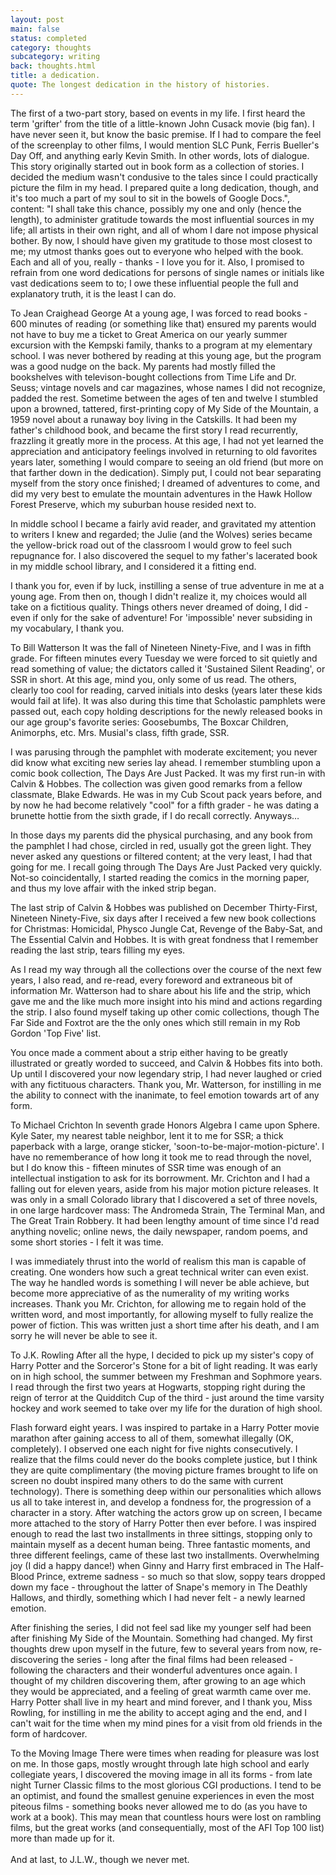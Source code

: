 ```yaml
---
layout: post
main: false
status: completed
category: thoughts
subcategory: writing
back: thoughts.html
title: a dedication.
quote: The longest dedication in the history of histories.
---
```


The first of a two-part story, based on events in my life. I first heard the term 'grifter' from the title of a little-known John Cusack movie (big fan). I have never seen it, but know the basic premise. If I had to compare the feel of the screenplay to other films, I would mention SLC Punk, Ferris Bueller's Day Off, and anything early Kevin Smith. In other words, lots of dialogue. This story originally started out in book form as a collection of stories. I decided the medium wasn't condusive to the tales since I could practically picture the film in my head. I prepared quite a long dedication, though, and it's too much a part of my soul to sit in the bowels of Google Docs.", content: "I shall take this chance, possibly my one and only (hence the length), to administer gratitude towards the most influential sources in my life; all artists in their own right, and all of whom I dare not impose physical bother. By now, I should have given my gratitude to those most closest to me; my utmost thanks goes out to everyone who helped with the book. Each and all of you, really - thanks - I love you for it. Also, I promised to refrain from one word dedications for persons of single names or initials like vast dedications seem to to; I owe these influential people the full and explanatory truth, it is the least I can do.
        
To Jean Craighead George
At a young age, I was forced to read books - 600 minutes of reading (or something like that) ensured my parents would not have to buy me a ticket to Great America on our yearly summer excursion with the Kempski family, thanks to a program at my elementary school. I was never bothered by reading at this young age, but the program was a good nudge on the back. My parents had mostly filled the bookshelves with televison-bought collections from Time Life and Dr. Seuss; vintage novels and car magazines, whose names I did not recognize, padded the rest. Sometime between the ages of ten and twelve I stumbled upon a browned, tattered, first-printing copy of My Side of the Mountain, a 1959 novel about a runaway boy living in the Catskills. It had been my father's childhood book, and became the first story I read recurrently, frazzling it greatly more in the process. At this age, I had not yet learned the appreciation and anticipatory feelings involved in returning to old favorites years later, something I would compare to seeing an old friend (but more on that farther down in the dedication). Simply put, I could not bear separating myself from the story once finished; I dreamed of adventures to come, and did my very best to emulate the mountain adventures in the Hawk Hollow Forest Preserve, which my suburban house resided next to.

In middle school I became a fairly avid reader, and gravitated my attention to writers I knew and regarded; the Julie (and the Wolves) series became the yellow-brick road out of the classroom I would grow to feel such repugnance for. I also discovered the sequel to my father's lacerated book in my middle school library, and I considered it a fitting end.

I thank you for, even if by luck, instilling a sense of true adventure in me at a young age. From then on, though I didn't realize it, my choices would all take on a fictitious quality. Things others never dreamed of doing, I did - even if only for the sake of adventure! For 'impossible' never subsiding in my vocabulary, I thank you.

To Bill Watterson
It was the fall of Nineteen Ninety-Five, and I was in fifth grade. For fifteen minutes every Tuesday we were forced to sit quietly and read something of value; the dictators called it 'Sustained Silent Reading', or SSR in short. At this age, mind you, only some of us read. The others, clearly too cool for reading, carved initials into desks (years later these kids would fail at life). It was also during this time that Scholastic pamphlets were passed out, each copy holding descriptions for the newly released books in our age group's favorite series: Goosebumbs, The Boxcar Children, Animorphs, etc. Mrs. Musial's class, fifth grade, SSR.

I was parusing through the pamphlet with moderate excitement; you never did know what exciting new series lay ahead. I remember stumbling upon a comic book collection, The Days Are Just Packed. It was my first run-in with Calvin & Hobbes. The collection was given good remarks from a fellow classmate, Blake Edwards. He was in my Cub Scout pack years before, and by now he had become relatively "cool" for a fifth grader - he was dating a brunette hottie from the sixth grade, if I do recall correctly. Anyways…

In those days my parents did the physical purchasing, and any book from the pamphlet I had chose, circled in red, usually got the green light. They never asked any questions or filtered content; at the very least, I had that going for me. I recall going through The Days Are Just Packed very quickly. Not-so coincidentally, I started reading the comics in the morning paper, and thus my love affair with the inked strip began.

The last strip of Calvin & Hobbes was published on December Thirty-First, Nineteen Ninety-Five, six days after I received a few new book collections for Christmas: Homicidal, Physco Jungle Cat, Revenge of the Baby-Sat, and The Essential Calvin and Hobbes. It is with great fondness that I remember reading the last strip, tears filling my eyes.

As I read my way through all the collections over the course of the next few years, I also read, and re-read, every foreword and extraneous bit of information Mr. Watterson had to share about his life and the strip, which gave me and the like much more insight into his mind and actions regarding the strip. I also found myself taking up other comic collections, though The Far Side and Foxtrot are the the only ones which still remain in my Rob Gordon 'Top Five' list.

You once made a comment about a strip either having to be greatly illustrated or greatly worded to succeed, and Calvin & Hobbes fits into both. Up until I discovered your now legendary strip, I had never laughed or cried with any fictituous characters. Thank you, Mr. Watterson, for instilling in me the ability to connect with the inanimate, to feel emotion towards art of any form.

To Michael Crichton
In seventh grade Honors Algebra I came upon Sphere. Kyle Sater, my nearest table neighbor, lent it to me for SSR; a thick paperback with a large, orange sticker, 'soon-to-be-major-motion-picture'. I have no rememberance of how long it took me to read through the novel, but I do know this - fifteen minutes of SSR time was enough of an intellectual instigation to ask for its borrowment. Mr. Crichton and I had a falling out for eleven years, aside from his major motion picture releases. It was only in a small Colorado library that I discovered a set of three novels, in one large hardcover mass: The Andromeda Strain, The Terminal Man, and The Great Train Robbery. It had been lengthy amount of time since I'd read anything novelic; online news, the daily newspaper, random poems, and some short stories - I felt it was time.

I was immediately thrust into the world of realism this man is capable of creating. One wonders how such a great technical writer can even exist. The way he handled words is something I will never be able achieve, but become more appreciative of as the numerality of my writing works increases. Thank you Mr. Crichton, for allowing me to regain hold of the written word, and most importantly, for allowing myself to fully realize the power of fiction. This was written just a short time after his death, and I am sorry he will never be able to see it.

To J.K. Rowling
After all the hype, I decided to pick up my sister's copy of Harry Potter and the Sorceror's Stone for a bit of light reading. It was early on in high school, the summer between my Freshman and Sophmore years. I read through the first two years at Hogwarts, stopping right during the reign of terror at the Quidditch Cup of the third - just around the time varsity hockey and work seemed to take over my life for the duration of high shool.

Flash forward eight years. I was inspired to partake in a Harry Potter movie marathon after gaining access to all of them, somewhat illegally (OK, completely). I observed one each night for five nights consecutively. I realize that the films could never do the books complete justice, but I think they are quite complimentary (the moving picture frames brought to life on screen no doubt inspired many others to do the same with current technology). There is something deep within our personalities which allows us all to take interest in, and develop a fondness for, the progression of a character in a story. After watching the actors grow up on screen, I became more attached to the story of Harry Potter then ever before. I was inspired enough to read the last two installments in three sittings, stopping only to maintain myself as a decent human being. Three fantastic moments, and three different feelings, came of these last two installments. Overwhelming joy (I did a happy dance!) when Ginny and Harry first embraced in The Half-Blood Prince, extreme sadness - so much so that slow, soppy tears dropped down my face - throughout the latter of Snape's memory in The Deathly Hallows, and thirdly, something which I had never felt - a newly learned emotion.

After finishing the series, I did not feel sad like my younger self had been after finishing My Side of the Mountain. Something had changed. My first thoughts drew upon myself in the future, few to several years from now, re-discovering the series - long after the final films had been released - following the characters and their wonderful adventures once again. I thought of my children discovering them, after growing to an age which they would be appreciated, and a feeling of great warmth came over me. Harry Potter shall live in my heart and mind forever, and I thank you, Miss Rowling, for instilling in me the ability to accept aging and the end, and I can't wait for the time when my mind pines for a visit from old friends in the form of hardcover.

To the Moving Image
There were times when reading for pleasure was lost on me. In those gaps, mostly wrought through late high school and early collegiate years, I discovered the moving image in all its forms - from late night Turner Classic films to the most glorious CGI productions. I tend to be an optimist, and found the smallest genuine experiences in even the most piteous films - something books never allowed me to do (as you have to work at a book). This may mean that countless hours were lost on rambling films, but the great works (and consequentially, most of the AFI Top 100 list) more than made up for it.<br/><br/>And at last, to J.L.W., though we never met.